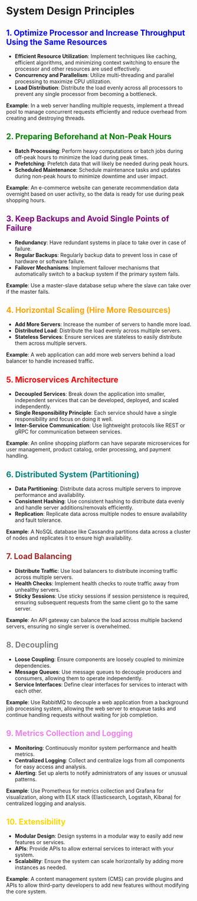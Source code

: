# System Design Principles

## <span style="color:blue;">1. Optimize Processor and Increase Throughput Using the Same Resources</span>
- **Efficient Resource Utilization**: Implement techniques like caching, efficient algorithms, and minimizing context switching to ensure the processor and other resources are used effectively.
- **Concurrency and Parallelism**: Utilize multi-threading and parallel processing to maximize CPU utilization.
- **Load Distribution**: Distribute the load evenly across all processors to prevent any single processor from becoming a bottleneck.

**Example**: In a web server handling multiple requests, implement a thread pool to manage concurrent requests efficiently and reduce overhead from creating and destroying threads.

## <span style="color:green;">2. Preparing Beforehand at Non-Peak Hours</span>
- **Batch Processing**: Perform heavy computations or batch jobs during off-peak hours to minimize the load during peak times.
- **Prefetching**: Prefetch data that will likely be needed during peak hours.
- **Scheduled Maintenance**: Schedule maintenance tasks and updates during non-peak hours to minimize downtime and user impact.

**Example**: An e-commerce website can generate recommendation data overnight based on user activity, so the data is ready for use during peak shopping hours.

## <span style="color:purple;">3. Keep Backups and Avoid Single Points of Failure</span>
- **Redundancy**: Have redundant systems in place to take over in case of failure.
- **Regular Backups**: Regularly backup data to prevent loss in case of hardware or software failure.
- **Failover Mechanisms**: Implement failover mechanisms that automatically switch to a backup system if the primary system fails.

**Example**: Use a master-slave database setup where the slave can take over if the master fails.

## <span style="color:orange;">4. Horizontal Scaling (Hire More Resources)</span>
- **Add More Servers**: Increase the number of servers to handle more load.
- **Distributed Load**: Distribute the load evenly across multiple servers.
- **Stateless Services**: Ensure services are stateless to easily distribute them across multiple servers.

**Example**: A web application can add more web servers behind a load balancer to handle increased traffic.

## <span style="color:red;">5. Microservices Architecture</span>
- **Decoupled Services**: Break down the application into smaller, independent services that can be developed, deployed, and scaled independently.
- **Single Responsibility Principle**: Each service should have a single responsibility and focus on doing it well.
- **Inter-Service Communication**: Use lightweight protocols like REST or gRPC for communication between services.

**Example**: An online shopping platform can have separate microservices for user management, product catalog, order processing, and payment handling.

## <span style="color:teal;">6. Distributed System (Partitioning)</span>
- **Data Partitioning**: Distribute data across multiple servers to improve performance and availability.
- **Consistent Hashing**: Use consistent hashing to distribute data evenly and handle server additions/removals efficiently.
- **Replication**: Replicate data across multiple nodes to ensure availability and fault tolerance.

**Example**: A NoSQL database like Cassandra partitions data across a cluster of nodes and replicates it to ensure high availability.

## <span style="color:brown;">7. Load Balancing</span>
- **Distribute Traffic**: Use load balancers to distribute incoming traffic across multiple servers.
- **Health Checks**: Implement health checks to route traffic away from unhealthy servers.
- **Sticky Sessions**: Use sticky sessions if session persistence is required, ensuring subsequent requests from the same client go to the same server.

**Example**: An API gateway can balance the load across multiple backend servers, ensuring no single server is overwhelmed.

## <span style="color:gray;">8. Decoupling</span>
- **Loose Coupling**: Ensure components are loosely coupled to minimize dependencies.
- **Message Queues**: Use message queues to decouple producers and consumers, allowing them to operate independently.
- **Service Interfaces**: Define clear interfaces for services to interact with each other.

**Example**: Use RabbitMQ to decouple a web application from a background job processing system, allowing the web server to enqueue tasks and continue handling requests without waiting for job completion.

## <span style="color:violet;">9. Metrics Collection and Logging</span>
- **Monitoring**: Continuously monitor system performance and health metrics.
- **Centralized Logging**: Collect and centralize logs from all components for easy access and analysis.
- **Alerting**: Set up alerts to notify administrators of any issues or unusual patterns.

**Example**: Use Prometheus for metrics collection and Grafana for visualization, along with ELK stack (Elasticsearch, Logstash, Kibana) for centralized logging and analysis.

## <span style="color:gold;">10. Extensibility</span>
- **Modular Design**: Design systems in a modular way to easily add new features or services.
- **APIs**: Provide APIs to allow external services to interact with your system.
- **Scalability**: Ensure the system can scale horizontally by adding more instances as needed.

**Example**: A content management system (CMS) can provide plugins and APIs to allow third-party developers to add new features without modifying the core system.
